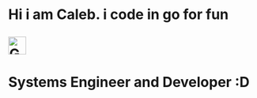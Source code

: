 <!DOCTYPE html>
<html>
<head>

</head>
<body>
<h1>
<p> Hi i am Caleb. i code in go for fun <p> 
  
  <a href="https://go.dev/doc/" target="_blank" rel="noreferrer"><img src="https://raw.githubusercontent.com/danielcranney/readme-generator/main/public/icons/skills/go-colored.svg" width="36" height="36" alt="Go" class="fa-lg"></a>

</h1>
<h1> Systems Engineer and Developer :D </h1>


</body>
</html>
